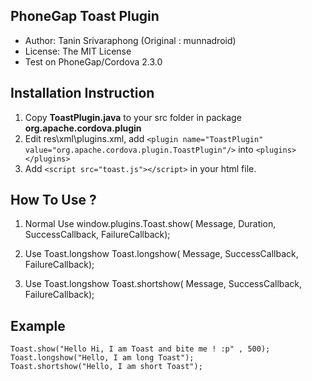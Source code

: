 PhoneGap Toast Plugin
--------------------------

+ Author: Tanin Srivaraphong (Original : munnadroid)
+ License: The MIT License
+ Test on PhoneGap/Cordova 2.3.0


Installation Instruction
--------------------------

1. Copy **ToastPlugin.java** to your src folder in package **org.apache.cordova.plugin**
2. Edit res\xml\plugins.xml, add `<plugin name="ToastPlugin" value="org.apache.cordova.plugin.ToastPlugin"/>` into `<plugins> </plugins>`
3. Add `<script src="toast.js"></script>` in your html file.

How To Use ?
---------------

 1. Normal Use
	window.plugins.Toast.show( Message, Duration, SuccessCallback, FailureCallback);

 2. Use Toast.longshow
	Toast.longshow( Message, SuccessCallback, FailureCallback);

 3. Use Toast.longshow
	Toast.shortshow( Message, SuccessCallback, FailureCallback);


Example
----------
	Toast.show("Hello Hi, I am Toast and bite me ! :p" , 500);
	Toast.longshow("Hello, I am long Toast");
	Toast.shortshow("Hello, I am short Toast");

